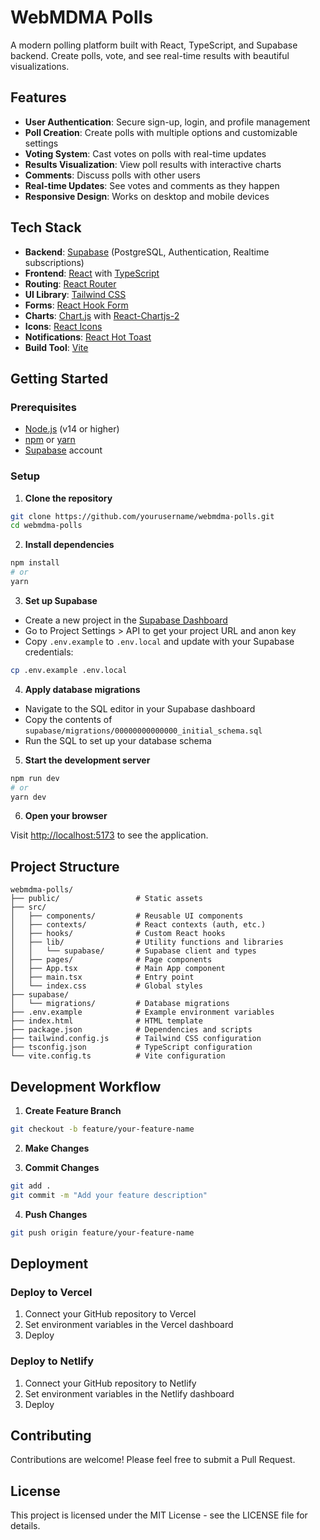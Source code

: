 # WebMDMA Polls

A modern polling platform built with React, TypeScript, and Supabase backend. Create polls, vote, and see real-time results with beautiful visualizations.

## Features

- **User Authentication**: Secure sign-up, login, and profile management
- **Poll Creation**: Create polls with multiple options and customizable settings
- **Voting System**: Cast votes on polls with real-time updates
- **Results Visualization**: View poll results with interactive charts
- **Comments**: Discuss polls with other users
- **Real-time Updates**: See votes and comments as they happen
- **Responsive Design**: Works on desktop and mobile devices

## Tech Stack

- **Backend**: [Supabase](https://supabase.com/) (PostgreSQL, Authentication, Realtime subscriptions)
- **Frontend**: [React](https://reactjs.org/) with [TypeScript](https://www.typescriptlang.org/)
- **Routing**: [React Router](https://reactrouter.com/)
- **UI Library**: [Tailwind CSS](https://tailwindcss.com/)
- **Forms**: [React Hook Form](https://react-hook-form.com/)
- **Charts**: [Chart.js](https://www.chartjs.org/) with [React-Chartjs-2](https://github.com/reactchartjs/react-chartjs-2)
- **Icons**: [React Icons](https://react-icons.github.io/react-icons/)
- **Notifications**: [React Hot Toast](https://react-hot-toast.com/)
- **Build Tool**: [Vite](https://vitejs.dev/)

## Getting Started

### Prerequisites

- [Node.js](https://nodejs.org/) (v14 or higher)
- [npm](https://www.npmjs.com/) or [yarn](https://yarnpkg.com/)
- [Supabase](https://supabase.com/) account

### Setup

1. **Clone the repository**

```bash
git clone https://github.com/yourusername/webmdma-polls.git
cd webmdma-polls
```

2. **Install dependencies**

```bash
npm install
# or
yarn
```

3. **Set up Supabase**

- Create a new project in the [Supabase Dashboard](https://app.supabase.com/)
- Go to Project Settings > API to get your project URL and anon key
- Copy `.env.example` to `.env.local` and update with your Supabase credentials:

```bash
cp .env.example .env.local
```

4. **Apply database migrations**

- Navigate to the SQL editor in your Supabase dashboard
- Copy the contents of `supabase/migrations/00000000000000_initial_schema.sql`
- Run the SQL to set up your database schema

5. **Start the development server**

```bash
npm run dev
# or
yarn dev
```

6. **Open your browser**

Visit [http://localhost:5173](http://localhost:5173) to see the application.

## Project Structure

```
webmdma-polls/
├── public/                 # Static assets
├── src/
│   ├── components/         # Reusable UI components
│   ├── contexts/           # React contexts (auth, etc.)
│   ├── hooks/              # Custom React hooks
│   ├── lib/                # Utility functions and libraries
│   │   └── supabase/       # Supabase client and types
│   ├── pages/              # Page components
│   ├── App.tsx             # Main App component
│   ├── main.tsx            # Entry point
│   └── index.css           # Global styles
├── supabase/
│   └── migrations/         # Database migrations
├── .env.example            # Example environment variables
├── index.html              # HTML template
├── package.json            # Dependencies and scripts
├── tailwind.config.js      # Tailwind CSS configuration
├── tsconfig.json           # TypeScript configuration
└── vite.config.ts          # Vite configuration
```

## Development Workflow

1. **Create Feature Branch**

```bash
git checkout -b feature/your-feature-name
```

2. **Make Changes**

3. **Commit Changes**

```bash
git add .
git commit -m "Add your feature description"
```

4. **Push Changes**

```bash
git push origin feature/your-feature-name
```

## Deployment

### Deploy to Vercel

1. Connect your GitHub repository to Vercel
2. Set environment variables in the Vercel dashboard
3. Deploy

### Deploy to Netlify

1. Connect your GitHub repository to Netlify
2. Set environment variables in the Netlify dashboard
3. Deploy

## Contributing

Contributions are welcome! Please feel free to submit a Pull Request.

## License

This project is licensed under the MIT License - see the LICENSE file for details.